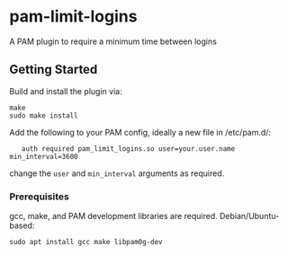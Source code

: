 # pam-limit-logins

A PAM plugin to require a minimum time between logins

## Getting Started

Build and install the plugin via:
```
make
sudo make install
```

Add the following to your PAM config, ideally a new file in /etc/pam.d/:
```
   auth required pam_limit_logins.so user=your.user.name min_interval=3600
```
change the `user` and `min_interval` arguments as required.


### Prerequisites

gcc, make, and PAM development libraries are required.
Debian/Ubuntu-based:
```
sudo apt install gcc make libpam0g-dev
```
